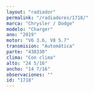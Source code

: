 ```yaml
---
layout: "radiador"
permalink: "/radiadores/1718/"
marca: "Chrysler / Dodge"
modelo: "Charger"
ano: "2019"
motor: "V6 3.6, V8 5.7"
transmision: "Automática"
parte: "438330"
clima: "Con clima"
alto: "24 5/16"
ancho: "14 7/16"
observaciones: ""
id: "1718"
---
```


